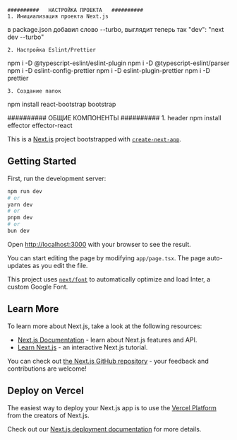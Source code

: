     ##########   НАСТРОЙКА ПРОЕКТА   ##########
    1. Инициализация проекта Next.js
в package.json добавил слово --turbo, выглядит теперь так "dev": "next dev --turbo"

    2. Настройка Eslint/Prettier
npm i -D @typescript-eslint/eslint-plugin
npm i -D @typescript-eslint/parser
npm i -D eslint-config-prettier
npm i -D eslint-plugin-prettier
npm i -D prettier

    3. Создание папок
npm install react-bootstrap bootstrap

##########   ОБЩИЕ КОМПОНЕНТЫ   ##########
    1. header
npm install effector effector-react


This is a [Next.js](https://nextjs.org/) project bootstrapped with [`create-next-app`](https://github.com/vercel/next.js/tree/canary/packages/create-next-app).

## Getting Started

First, run the development server:

```bash
npm run dev
# or
yarn dev
# or
pnpm dev
# or
bun dev
```

Open [http://localhost:3000](http://localhost:3000) with your browser to see the result.

You can start editing the page by modifying `app/page.tsx`. The page auto-updates as you edit the file.

This project uses [`next/font`](https://nextjs.org/docs/basic-features/font-optimization) to automatically optimize and load Inter, a custom Google Font.

## Learn More

To learn more about Next.js, take a look at the following resources:

- [Next.js Documentation](https://nextjs.org/docs) - learn about Next.js features and API.
- [Learn Next.js](https://nextjs.org/learn) - an interactive Next.js tutorial.

You can check out [the Next.js GitHub repository](https://github.com/vercel/next.js/) - your feedback and contributions are welcome!

## Deploy on Vercel

The easiest way to deploy your Next.js app is to use the [Vercel Platform](https://vercel.com/new?utm_medium=default-template&filter=next.js&utm_source=create-next-app&utm_campaign=create-next-app-readme) from the creators of Next.js.

Check out our [Next.js deployment documentation](https://nextjs.org/docs/deployment) for more details.
